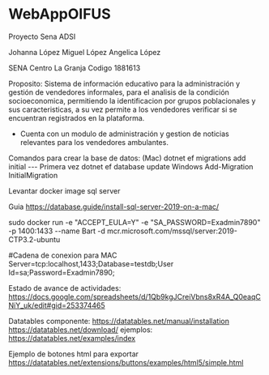 # WebAppOIFUS
Proyecto Sena ADSI

Johanna López 
Miguel López
Angelica López

SENA Centro La Granja
Codigo 1881613

Proposito:
Sistema de información educativo para la administración y gestión de vendedores informales, para el analisis de la condición socioeconomica, permitiendo la identificacion por grupos poblacionales y sus caracteristicas, a su vez permite a los vendedores verificar si se encuentran registrados en la plataforma.

* Cuenta con un modulo de administración y gestion de noticias relevantes para los vendedores ambulantes.

Comandos para crear la base de datos: (Mac)
dotnet ef migrations add initial ---  Primera vez
dotnet ef database update
Windows
Add-Migration InitialMigration


Levantar docker image sql server

Guia 
https://database.guide/install-sql-server-2019-on-a-mac/

sudo docker run -e "ACCEPT_EULA=Y" -e "SA_PASSWORD=Exadmin7890" -p 1400:1433 --name Bart -d mcr.microsoft.com/mssql/server:2019-CTP3.2-ubuntu

#Cadena de conexion para MAC
Server=tcp:localhost,1433;Database=testdb;User Id=sa;Password=Exadmin7890;

Estado de avance de actividades:
https://docs.google.com/spreadsheets/d/1Qb9kgJCreiVbns8xR4A_Q0eaqCNiY_uk/edit#gid=253374465


Datatables componente:
https://datatables.net/manual/installation
https://datatables.net/download/
ejemplos:
https://datatables.net/examples/index

Ejemplo de botones html para exportar
https://datatables.net/extensions/buttons/examples/html5/simple.html